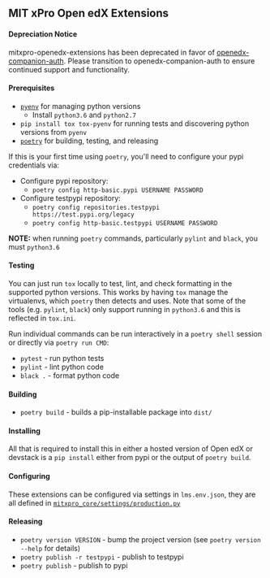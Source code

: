 
MIT xPro Open edX Extensions
---
#### Depreciation Notice

mitxpro-openedx-extensions has been deprecated in favor of [openedx-companion-auth](https://github.com/mitodl/open-edx-plugins/tree/main/src/openedx_companion_auth). Please transition to openedx-companion-auth to ensure continued support and functionality. 

#### Prerequisites

- [`pyenv`](https://github.com/pyenv/pyenv#installation) for managing python versions
  - Install `python3.6` and `python2.7`
- `pip install tox tox-pyenv` for running tests and discovering python versions from `pyenv`
- [`poetry`](https://poetry.eustace.io/docs/#installation) for building, testing, and releasing

If this is your first time using `poetry`, you'll need to configure your pypi credentials via:
- Configure pypi repository:
  - `poetry config http-basic.pypi USERNAME PASSWORD`
- Configure testpypi repository:
  - `poetry config repositories.testpypi https://test.pypi.org/legacy`
  - `poetry config http-basic.testpypi USERNAME PASSWORD`

**NOTE:** when running `poetry` commands, particularly `pylint` and `black`, you must `python3.6`

#### Testing

You can just run `tox` locally to test, lint, and check formatting in the supported python versions. This works by having `tox` manage the virtualenvs, which `poetry` then detects and uses. Note that some of the tools (e.g. `pylint`, `black`) only support running in `python3.6` and this is reflected in `tox.ini`.

Run individual commands can be run interactively in a `poetry shell` session or directly via `poetry run CMD`:

- `pytest` - run python tests
- `pylint` - lint python code
- `black .` - format python code

#### Building

- `poetry build` - builds a pip-installable package into `dist/`


#### Installing

All that is required to install this in either a hosted version of Open edX or devstack is a `pip install` either from pypi or the output of `poetry build`.


#### Configuring

These extensions can be configured via settings in `lms.env.json`, they are all defined in [`mitxpro_core/settings/production.py`](mitxpro_core/settings/production.py)


#### Releasing

- `poetry version VERSION` - bump the project version (see `poetry version --help` for details)
- `poetry publish -r testpypi` - publish to testpypi
- `poetry publish` - publish to pypi
